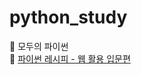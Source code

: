 # python_study
:open_book: 모두의 파이썬  
:open_book: [파이썬 레시피 - 웹 활용 입문편](https://wikidocs.net/book/2965)
